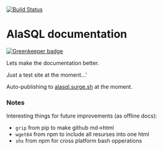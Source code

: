 [![Build Status](https://travis-ci.org/AlaSQL/alasql-docs.svg?branch=master)](https://travis-ci.org/AlaSQL/alasql-docs)

# AlaSQL documentation

[![Greenkeeper badge](https://badges.greenkeeper.io/AlaSQL/alasql-docs.svg)](https://greenkeeper.io/)

Lets make the documentation better. 

Just a test site at the moment...'

Auto-publishing to [alasql.surge.sh](http://alasql.surge.sh) at the moment.

### Notes

Interesting things for future improvements (as offline docs):

- `grip` from pip to make github md->html
- `wget64` from npm to include all resurses into one html
- `shx` from npm for cross platform bash opperations